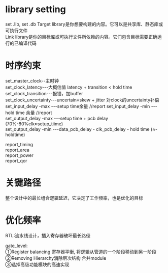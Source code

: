 # library setting
set .lib, set .db
Target library是你想要构建的内容。它可以是共享库、静态库或可执行文件   
Link library是你的目标库或可执行文件所依赖的内容。它们包含目标需要正确运行的已编译代码  

# 时序约束
set_master_clock--主时钟  
set_clock_latency---大概估值  latency + transition < hold time
set_clock_transition---报错，加buffer    
set_clock_uncertainty---uncertain=skew + jitter 对clock的uncertainty补偿  
set_input_delay -max ---setup time余量  //report 
set_input_delay -min ---hold time 余量  //report  
set_output_delay -max ---setup time + pcb delay (70%-80%clk≈setup_tiime)  
set_output_delay -min ---data_pcb_delay - clk_pcb_delay - hold time  (≈-holdtime)  

report_timing  
report_area  
report_power  
report_qor  

# 关键路径
整个设计中的最长组合逻辑延迟，它决定了工作频率，也是优化的目标  

# 优化频率
RTL:流水线设计，插入寄存器破坏最长路径  

gate_level:  
①Register balancing 寄存器平衡, 将逻辑从管道的一个阶段移动到另一阶段  
②Removing Hierarchy消除层次结构 合并module  
③选择高级功能模块的高速实现

